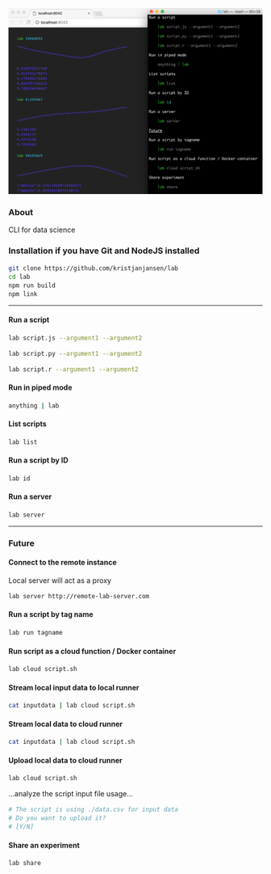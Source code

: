 ![](./screenshot.png)

### About

CLI for data science

### Installation if you have Git and NodeJS installed

```sh
git clone https://github.com/kristjanjansen/lab
cd lab
npm run build
npm link
```
---

#### Run a script

```sh
lab script.js --argument1 --argument2
```

```sh
lab script.py --argument1 --argument2
```

```sh
lab script.r --argument1 --argument2
```

#### Run in piped mode

```sh
anything | lab
```

#### List scripts

```sh
lab list
```

#### Run a script by ID

```sh
lab id
```

#### Run a server

```sh
lab server
```

---

### Future

#### Connect to the remote instance

Local server will act as a proxy

```sh
lab server http://remote-lab-server.com
```

#### Run a script by tag name

```sh
lab run tagname
```

#### Run script as a cloud function / Docker container

```sh
lab cloud script.sh
```

#### Stream local input data to local runner

```sh
cat inputdata | lab cloud script.sh
```

#### Stream local data to cloud runner

```sh
cat inputdata | lab cloud script.sh
```

#### Upload local data to cloud runner

```sh
lab cloud script.sh
```
...analyze the script input file usage...

```sh
# The script is using ./data.csv for input data
# Do you want to upload it?
# [Y/N]
```

#### Share an experiment

```sh
lab share
```